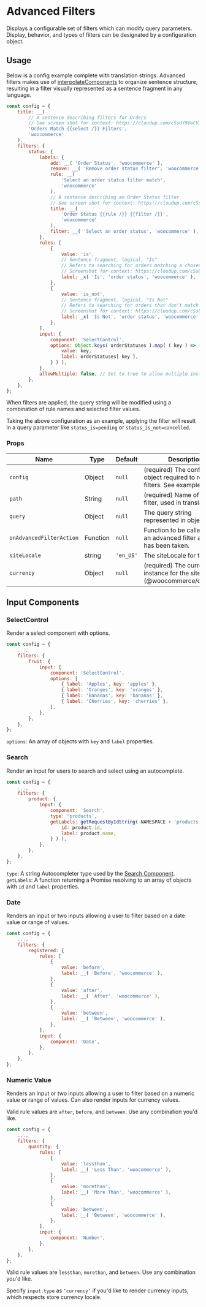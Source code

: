 # Advanced Filters

Displays a configurable set of filters which can modify query parameters. Display, behavior, and types of filters can be designated by a configuration object.

## Usage

Below is a config example complete with translation strings. Advanced filters makes use of [interpolateComponents](https://github.com/Automattic/interpolate-components#readme) to organize sentence structure, resulting in a filter visually represented as a sentence fragment in any language.

```js
const config = {
	title: __(
		// A sentence describing filters for Orders
		// See screen shot for context: https://cloudup.com/cSsUY9VeCVJ
		'Orders Match {{select /}} Filters',
		'woocommerce'
	),
	filters: {
		status: {
			labels: {
				add: __( 'Order Status', 'woocommerce' ),
				remove: __( 'Remove order status filter', 'woocommerce' ),
				rule: __(
					'Select an order status filter match',
					'woocommerce'
				),
				// A sentence describing an Order Status filter
				// See screen shot for context: https://cloudup.com/cSsUY9VeCVJ
				title: __(
					'Order Status {{rule /}} {{filter /}}',
					'woocommerce'
				),
				filter: __( 'Select an order status', 'woocommerce' ),
			},
			rules: [
				{
					value: 'is',
					// Sentence fragment, logical, "Is"
					// Refers to searching for orders matching a chosen order status
					// Screenshot for context: https://cloudup.com/cSsUY9VeCVJ
					label: _x( 'Is', 'order status', 'woocommerce' ),
				},
				{
					value: 'is_not',
					// Sentence fragment, logical, "Is Not"
					// Refers to searching for orders that don't match a chosen order status
					// Screenshot for context: https://cloudup.com/cSsUY9VeCVJ
					label: _x( 'Is Not', 'order status', 'woocommerce' ),
				},
			],
			input: {
				component: 'SelectControl',
				options: Object.keys( orderStatuses ).map( ( key ) => ( {
					value: key,
					label: orderStatuses[ key ],
				} ) ),
			},
			allowMultiple: false, // Set to true to allow multiple instances of this filter.
		},
	},
};
```

When filters are applied, the query string will be modified using a combination of rule names and selected filter values.

Taking the above configuration as an example, applying the filter will result in a query parameter like `status_is=pending` or `status_is_not=cancelled`.

### Props

| Name                     | Type     | Default   | Description                                                                        |
| ------------------------ | -------- | --------- | ---------------------------------------------------------------------------------- |
| `config`                 | Object   | `null`    | (required) The configuration object required to render filters. See example above. |
| `path`                   | String   | `null`    | (required) Name of this filter, used in translations.                              |
| `query`                  | Object   | `null`    | The query string represented in object form.                                       |
| `onAdvancedFilterAction` | Function | `null`    | Function to be called after an advanced filter action has been taken.              |
| `siteLocale`             | string   | `'en_US'` | The siteLocale for the site.                                                       |
| `currency`               | Object   | `null`    | (required) The currency instance for the site (@woocommerce/currency).             |

## Input Components

### SelectControl

Render a select component with options.

```js
const config = {
	...,
	filters: {
		fruit: {
			input: {
				component: 'SelectControl',
				options: [
					{ label: 'Apples', key: 'apples' },
					{ label: 'Oranges', key: 'oranges' },
					{ label: 'Bananas', key: 'bananas' },
					{ label: 'Cherries', key: 'cherries' },
				],
			},
		},
	},
};
```

`options`: An array of objects with `key` and `label` properties.

### Search

Render an input for users to search and select using an autocomplete.

```js
const config = {
	...,
	filters: {
		product: {
			input: {
				component: 'Search',
				type: 'products',
				getLabels: getRequestByIdString( NAMESPACE + 'products', product => ( {
					id: product.id,
					label: product.name,
				} ) ),
			},
		},
	},
};
```

`type`: A string Autocompleter type used by the [Search Component](https://github.com/woocommerce/woocommerce/tree/trunk/packages/js/@woocommerce/components/src/search).
`getLabels`: A function returning a Promise resolving to an array of objects with `id` and `label` properties.

### Date

Renders an input or two inputs allowing a user to filter based on a date value or range of values.

```js
const config = {
	...,
	filters: {
		registered: {
			rules: [
				{
					value: 'before',
					label: __( 'Before', 'woocommerce' ),
				},
				{
					value: 'after',
					label: __( 'After', 'woocommerce' ),
				},
				{
					value: 'between',
					label: __( 'Between', 'woocommerce' ),
				},
			],
			input: {
				component: 'Date',
			},
		},
	},
};
```

### Numeric Value

Renders an input or two inputs allowing a user to filter based on a numeric value or range of values. Can also render inputs for currency values.

Valid rule values are `after`, `before`, and `between`. Use any combination you'd like.

```js
const config = {
	...,
	filters: {
		quantity: {
			rules: [
				{
					value: 'lessthan',
					label: __( 'Less Than', 'woocommerce' ),
				},
				{
					value: 'morethan',
					label: __( 'More Than', 'woocommerce' ),
				},
				{
					value: 'between',
					label: __( 'Between', 'woocommerce' ),
				},
			],
			input: {
				component: 'Number',
			},
		},
	},
};
```

Valid rule values are `lessthan`, `morethan`, and `between`. Use any combination you'd like.

Specify `input.type` as `'currency'` if you'd like to render currency inputs, which respects store currency locale.

